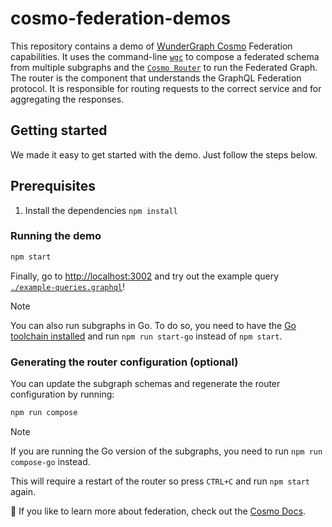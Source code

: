 # cosmo-federation-demos

This repository contains a demo of [WunderGraph Cosmo](https://cosmo-docs.wundergraph.com/) Federation capabilities.
It uses the command-line [`wgc`](https://cosmo-docs.wundergraph.com/cli/intro) to compose a federated schema from multiple subgraphs and the [`Cosmo Router`](https://cosmo-docs.wundergraph.com/router) to run the Federated Graph. The router is the component that understands the GraphQL Federation protocol. It is responsible for routing requests to the correct service and for aggregating the responses.

## Getting started

We made it easy to get started with the demo. Just follow the steps below.

## Prerequisites
1. Install the dependencies `npm install`

### Running the demo

```bash
npm start
```

Finally, go to [http://localhost:3002](http://localhost:3002) and try out the example query [`./example-queries.graphql`](./example-queries.graphql)!

> [!NOTE]
> You can also run subgraphs in Go. To do so, you need to have the [Go toolchain installed](https://go.dev/doc/install) and run `npm run start-go` instead of `npm start`.

### Generating the router configuration (optional)

You can update the subgraph schemas and regenerate the router configuration by running:

```bash
npm run compose
```

> [!NOTE]
> If you are running the Go version of the subgraphs, you need to run `npm run compose-go` instead.

This will require a restart of the router so press `CTRL+C` and run `npm start` again.

💫 If you like to learn more about federation, check out the [Cosmo Docs](https://cosmo-docs.wundergraph.com/).